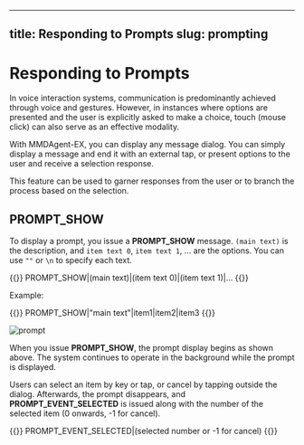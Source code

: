 

---
title: Responding to Prompts
slug: prompting
---

# Responding to Prompts

In voice interaction systems, communication is predominantly achieved through voice and gestures. However, in instances where options are presented and the user is explicitly asked to make a choice, touch (mouse click) can also serve as an effective modality.

With MMDAgent-EX, you can display any message dialog. You can simply display a message and end it with an external tap, or present options to the user and receive a selection response.

This feature can be used to garner responses from the user or to branch the process based on the selection.

## PROMPT_SHOW

To display a prompt, you issue a **PROMPT_SHOW** message. `(main text)` is the description, and `item text 0`, `item text 1`, ... are the options. You can use `""` or `\n` to specify each text.

{{<message>}}
PROMPT_SHOW|(main text)|(item text 0)|(item text 1)|...
{{</message>}}

Example:

{{<message>}}
PROMPT_SHOW|"main text"|item1|item2|item3
{{</message>}}

![prompt](/images/prompt.png)

When you issue **PROMPT_SHOW**, the prompt display begins as shown above. The system continues to operate in the background while the prompt is displayed.

Users can select an item by key or tap, or cancel by tapping outside the dialog. Afterwards, the prompt disappears, and **PROMPT_EVENT_SELECTED** is issued along with the number of the selected item (0 onwards, -1 for cancel).

{{<message>}}
PROMPT_EVENT_SELECTED|(selected number or -1 for cancel)
{{</message>}}